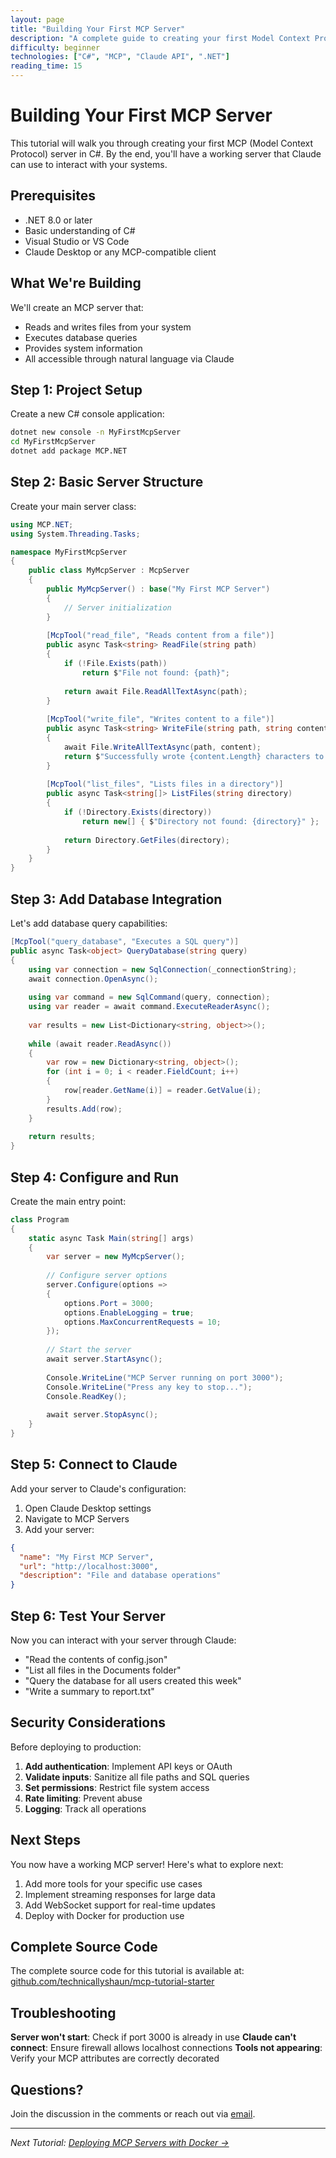 ```yaml
---
layout: page
title: "Building Your First MCP Server"
description: "A complete guide to creating your first Model Context Protocol server in C# that connects AI to your existing systems."
difficulty: beginner
technologies: ["C#", "MCP", "Claude API", ".NET"]
reading_time: 15
---
```


# Building Your First MCP Server

This tutorial will walk you through creating your first MCP (Model Context Protocol) server in C#. By the end, you'll have a working server that Claude can use to interact with your systems.

## Prerequisites

- .NET 8.0 or later
- Basic understanding of C#
- Visual Studio or VS Code
- Claude Desktop or any MCP-compatible client

## What We're Building

We'll create an MCP server that:
- Reads and writes files from your system
- Executes database queries
- Provides system information
- All accessible through natural language via Claude

## Step 1: Project Setup

Create a new C# console application:

```bash
dotnet new console -n MyFirstMcpServer
cd MyFirstMcpServer
dotnet add package MCP.NET
```

## Step 2: Basic Server Structure

Create your main server class:

```csharp
using MCP.NET;
using System.Threading.Tasks;

namespace MyFirstMcpServer
{
    public class MyMcpServer : McpServer
    {
        public MyMcpServer() : base("My First MCP Server")
        {
            // Server initialization
        }
        
        [McpTool("read_file", "Reads content from a file")]
        public async Task<string> ReadFile(string path)
        {
            if (!File.Exists(path))
                return $"File not found: {path}";
                
            return await File.ReadAllTextAsync(path);
        }
        
        [McpTool("write_file", "Writes content to a file")]
        public async Task<string> WriteFile(string path, string content)
        {
            await File.WriteAllTextAsync(path, content);
            return $"Successfully wrote {content.Length} characters to {path}";
        }
        
        [McpTool("list_files", "Lists files in a directory")]
        public async Task<string[]> ListFiles(string directory)
        {
            if (!Directory.Exists(directory))
                return new[] { $"Directory not found: {directory}" };
                
            return Directory.GetFiles(directory);
        }
    }
}
```

## Step 3: Add Database Integration

Let's add database query capabilities:

```csharp
[McpTool("query_database", "Executes a SQL query")]
public async Task<object> QueryDatabase(string query)
{
    using var connection = new SqlConnection(_connectionString);
    await connection.OpenAsync();
    
    using var command = new SqlCommand(query, connection);
    using var reader = await command.ExecuteReaderAsync();
    
    var results = new List<Dictionary<string, object>>();
    
    while (await reader.ReadAsync())
    {
        var row = new Dictionary<string, object>();
        for (int i = 0; i < reader.FieldCount; i++)
        {
            row[reader.GetName(i)] = reader.GetValue(i);
        }
        results.Add(row);
    }
    
    return results;
}
```

## Step 4: Configure and Run

Create the main entry point:

```csharp
class Program
{
    static async Task Main(string[] args)
    {
        var server = new MyMcpServer();
        
        // Configure server options
        server.Configure(options =>
        {
            options.Port = 3000;
            options.EnableLogging = true;
            options.MaxConcurrentRequests = 10;
        });
        
        // Start the server
        await server.StartAsync();
        
        Console.WriteLine("MCP Server running on port 3000");
        Console.WriteLine("Press any key to stop...");
        Console.ReadKey();
        
        await server.StopAsync();
    }
}
```

## Step 5: Connect to Claude

Add your server to Claude's configuration:

1. Open Claude Desktop settings
2. Navigate to MCP Servers
3. Add your server:

```json
{
  "name": "My First MCP Server",
  "url": "http://localhost:3000",
  "description": "File and database operations"
}
```

## Step 6: Test Your Server

Now you can interact with your server through Claude:

- "Read the contents of config.json"
- "List all files in the Documents folder"
- "Query the database for all users created this week"
- "Write a summary to report.txt"

## Security Considerations

Before deploying to production:

1. **Add authentication**: Implement API keys or OAuth
2. **Validate inputs**: Sanitize all file paths and SQL queries
3. **Set permissions**: Restrict file system access
4. **Rate limiting**: Prevent abuse
5. **Logging**: Track all operations

## Next Steps

You now have a working MCP server! Here's what to explore next:

1. Add more tools for your specific use cases
2. Implement streaming responses for large data
3. Add WebSocket support for real-time updates
4. Deploy with Docker for production use

## Complete Source Code

The complete source code for this tutorial is available at:
[github.com/technicallyshaun/mcp-tutorial-starter](https://github.com/technicallyshaun/mcp-tutorial-starter)

## Troubleshooting

**Server won't start**: Check if port 3000 is already in use
**Claude can't connect**: Ensure firewall allows localhost connections
**Tools not appearing**: Verify your MCP attributes are correctly decorated

## Questions?

Join the discussion in the comments or reach out via [email](mailto:your-email@example.com).

---

*Next Tutorial: [Deploying MCP Servers with Docker →](/tutorials/mcp-docker-deployment/)*